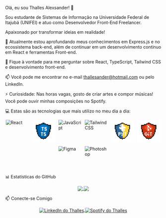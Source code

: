 Olá, eu sou Thalles Alexsander! 👋

Sou estudante de Sistemas de Informação na Universidade Federal de Itajubá (UNIFEI) e atuo como Desenvolvedor Front-End Freelancer.

Apaixonado por transformar ideias em realidade!

🌱 Atualmente estou aprofundando meus conhecimentos em Express.js e no ecossistema back-end, além de continuar em um desenvolvimento contínuo em React e ferramentas Front-end.

💬 Fique à vontade para me perguntar sobre React, TypeScript, Tailwind CSS e desenvolvimento front-end.

📫 Você pode me encontrar no e-mail thallesander@hotmail.com ou pelo LinkedIn.

⚡ Curiosidade: Nas horas vagas, gosto de criar artes e compor músicas! Você pode ouvir minhas composições no Spotify.

💻 Estas são as tecnologias que mais utilizo no meu dia a dia:

<div style="display:flex; justify-content: center; gap: 10px; flex-wrap: wrap;">
<img align="center" src="https://github.com/gustavofbc/pixel_of_shields/blob/main/base/react.png" alt="React" height="75" width="75" />
<img align="center" src="https://github.com/gustavofbc/pixel_of_shields/blob/main/base/typescript.png" alt="TypeScript" height="75" width="75" />
<img align="center" src="https://github.com/gustavofbc/pixel_of_shields/blob/main/base/javascript.png" alt="JavaScript" height="75" width="75" />
<img align="center" src="https://github.com/gustavofbc/pixel_of_shields/blob/main/base/tailwind.png" alt="Tailwind CSS" height="75" width="75" />
<img align="center" src="https://github.com/gustavofbc/pixel_of_shields/blob/main/base/python.png" alt="Python" height="75" width="75" />
<img align="center" src="https://github.com/gustavofbc/pixel_of_shields/blob/main/base/git.png" alt="Git" height="75" width="75" />
<img align="center" src="https://github.com/gustavofbc/pixel_of_shields/blob/main/base/figma.png" alt="Figma" height="75" width="75" />
<img align="center" src="https://github.com/gustavofbc/pixel_of_shields/blob/main/base/adobe_photoshop.png" alt="Photoshop" height="75" width="75" />
</div>

📊 Estatísticas do GitHub
<p align="center">
<a href="https://github.com/anuraghazra/github-readme-stats">
<img align="center" src="https://github-readme-stats.vercel.app/api?username=Alezuzzo&show_icons=true&theme=dracula&include_all_commits=true&count_private=true" />
</a>
<a href="https://github.com/anuraghazra/github-readme-stats">
<img align="center" src="https://github-readme-stats.vercel.app/api/top-langs/?username=Alezuzzo&layout=compact&langs_count=8&theme=dracula" />
</a>
</p>

📫 Conecte-se Comigo
<p align="center">
<a href="https://www.linkedin.com/in/thalles-alexsander-faria-muzzo-76baa41a9/" target="_blank">
<img align="center" src="https://raw.githubusercontent.com/rahuldkjain/github-profile-readme-generator/master/src/images/icons/Social/linked-in-alt.svg" alt="LinkedIn do Thalles" height="30" width="40" />
</a>
<a href="https://open.spotify.com/intl-pt/artist/1u2AruVBqEuxZ8GC6vFE2y" target="_blank">
<img align="center" src="https://raw.githubusercontent.com/rahuldkjain/github-profile-readme-generator/master/src/images/icons/Social/spotify.svg" alt="Spotify do Thalles" height="30" width="40" />
</a>
</p>
